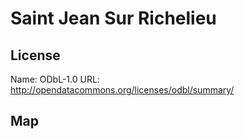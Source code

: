 # Saint Jean Sur Richelieu
    
## License

Name: ODbL-1.0
URL: http://opendatacommons.org/licenses/odbl/summary/

## Map

<WorldMap topic="Saint_Jean_Sur_Richelieu/vehicle_positions/#" />
